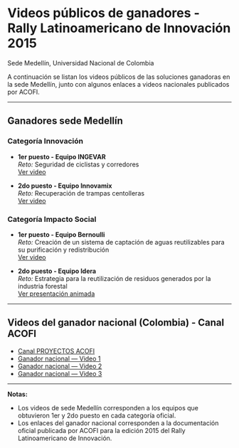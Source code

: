 # Videos públicos de ganadores - Rally Latinoamericano de Innovación 2015  
Sede Medellín, Universidad Nacional de Colombia

A continuación se listan los videos públicos de las soluciones ganadoras en la sede Medellín, junto con algunos enlaces a videos nacionales publicados por ACOFI.

---

## Ganadores sede Medellín

### Categoría Innovación
- **1er puesto - Equipo INGEVAR**  
  *Reto:* Seguridad de ciclistas y corredores  
  [Ver video](https://www.youtube.com/watch?v=SK2qr2RcAxE&feature=youtu.be)

- **2do puesto - Equipo Innovamix**  
  *Reto:* Recuperación de trampas centolleras  
  [Ver video](https://www.youtube.com/watch?v=g2LCeev_fTc&feature=youtu.be)

### Categoría Impacto Social
- **1er puesto - Equipo Bernoulli**  
  *Reto:* Creación de un sistema de captación de aguas reutilizables para su purificación y redistribución  
  [Ver video](https://www.youtube.com/watch?v=_bSbwkyspX4&feature=youtu.be)

- **2do puesto - Equipo Idera**  
  *Reto:* Estrategia para la reutilización de residuos generados por la industria forestal  
  [Ver presentación animada](https://www.powtoon.com/online-presentation/c7XYYFSEFOh/#/)

---

## Videos del ganador nacional (Colombia) - Canal ACOFI
- [Canal PROYECTOS ACOFI](https://www.youtube.com/user/PROYECTOSACOFI)  
- [Ganador nacional — Video 1](https://www.youtube.com/watch?v=Yp73qzBatJk)  
- [Ganador nacional — Video 2](https://youtu.be/fCybkXJbdK0)  
- [Ganador nacional — Video 3](https://youtu.be/fj-pkhdjKH8)

---

**Notas:**
- Los videos de sede Medellín corresponden a los equipos que obtuvieron 1er y 2do puesto en cada categoría oficial.  
- Los enlaces del ganador nacional corresponden a la documentación oficial publicada por ACOFI para la edición 2015 del Rally Latinoamericano de Innovación.
